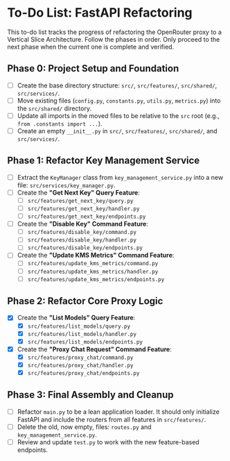 # To-Do List: FastAPI Refactoring

This to-do list tracks the progress of refactoring the OpenRouter proxy to a Vertical Slice Architecture. Follow the phases in order. Only proceed to the next phase when the current one is complete and verified.

## Phase 0: Project Setup and Foundation

- [ ] Create the base directory structure: `src/`, `src/features/`, `src/shared/`, `src/services/`.
- [ ] Move existing files (`config.py`, `constants.py`, `utils.py`, `metrics.py`) into the `src/shared/` directory.
- [ ] Update all imports in the moved files to be relative to the `src` root (e.g., `from .constants import ...`).
- [ ] Create an empty `__init__.py` in `src/`, `src/features/`, `src/shared/`, and `src/services/`.

## Phase 1: Refactor Key Management Service

- [ ] Extract the `KeyManager` class from `key_management_service.py` into a new file: `src/services/key_manager.py`.
- [ ] Create the **"Get Next Key" Query Feature**:
  - [ ] `src/features/get_next_key/query.py`
  - [ ] `src/features/get_next_key/handler.py`
  - [ ] `src/features/get_next_key/endpoints.py`
- [ ] Create the **"Disable Key" Command Feature**:
  - [ ] `src/features/disable_key/command.py`
  - [ ] `src/features/disable_key/handler.py`
  - [ ] `src/features/disable_key/endpoints.py`
- [ ] Create the **"Update KMS Metrics" Command Feature**:
  - [ ] `src/features/update_kms_metrics/command.py`
  - [ ] `src/features/update_kms_metrics/handler.py`
  - [ ] `src/features/update_kms_metrics/endpoints.py`

## Phase 2: Refactor Core Proxy Logic

- [x] Create the **"List Models" Query Feature**:
  - [x] `src/features/list_models/query.py`
  - [x] `src/features/list_models/handler.py`
  - [x] `src/features/list_models/endpoints.py`
- [x] Create the **"Proxy Chat Request" Command Feature**:
  - [x] `src/features/proxy_chat/command.py`
  - [x] `src/features/proxy_chat/handler.py`
  - [x] `src/features/proxy_chat/endpoints.py`

## Phase 3: Final Assembly and Cleanup

- [ ] Refactor `main.py` to be a lean application loader. It should only initialize FastAPI and include the routers from all features in `src/features/`.
- [ ] Delete the old, now empty, files: `routes.py` and `key_management_service.py`.
- [ ] Review and update `test.py` to work with the new feature-based endpoints.
